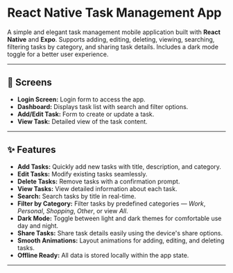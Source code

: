 # React Native Task Management App

A simple and elegant task management mobile application built with **React Native** and **Expo**. Supports adding, editing, deleting, viewing, searching, filtering tasks by category, and sharing task details. Includes a dark mode toggle for a better user experience.

---
## 📱 Screens

- **Login Screen:** Login form to access the app.
- **Dashboard:** Displays task list with search and filter options.
- **Add/Edit Task:** Form to create or update a task.
- **View Task:** Detailed view of the task content.

---

## ✨ Features

- **Add Tasks:** Quickly add new tasks with title, description, and category.
- **Edit Tasks:** Modify existing tasks seamlessly.
- **Delete Tasks:** Remove tasks with a confirmation prompt.
- **View Tasks:** View detailed information about each task.
- **Search:** Search tasks by title in real-time.
- **Filter by Category:** Filter tasks by predefined categories — *Work*, *Personal*, *Shopping*, *Other*, or view *All*.
- **Dark Mode:** Toggle between light and dark themes for comfortable use day and night.
- **Share Tasks:** Share task details easily using the device's share options.
- **Smooth Animations:** Layout animations for adding, editing, and deleting tasks.
- **Offline Ready:** All data is stored locally within the app state.

---
